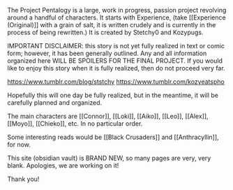 The Project Pentalogy is a large, work in progress, passion project revolving around a handful of characters. It starts with Experience, (take [[Experience (Original)]] with a grain of salt, it is written crudely and is currently in the process of being rewritten.) It is created by Stetchy0 and Kozypugs. 

IMPORTANT DISCLAIMER: this story is not yet fully realized in text or comic form; however, it has been generally outlined. Any and all information organized here WILL BE SPOILERS FOR THE FINAL PROJECT. If you would like to enjoy this story when it is fully realized, then do not proceed very far.

https://www.tumblr.com/blog/ststchy
https://www.tumblr.com/kozyeatspho

Hopefully this will one day be fully realized, but in the meantime, it will be carefully planned and organized.

The main characters are [[Connor]], [[Loki]], [[Aiko]], [[Leo]], [[Alex]], [[Moyo]], [[Chieko]], etc. In no particular order.

Some interesting reads would be [[Black Crusaders]] and [[Anthracyllin]], for now.

This site (obsidian vault) is BRAND NEW, so many pages are very, very blank. Apologies, we are working on it!

Thank you!
